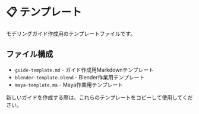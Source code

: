 # 📋 テンプレート

モデリングガイド作成用のテンプレートファイルです。

## ファイル構成

- `guide-template.md` - ガイド作成用Markdownテンプレート
- `blender-template.blend` - Blender作業用テンプレート
- `maya-template.ma` - Maya作業用テンプレート

新しいガイドを作成する際は、これらのテンプレートをコピーして使用してください。
